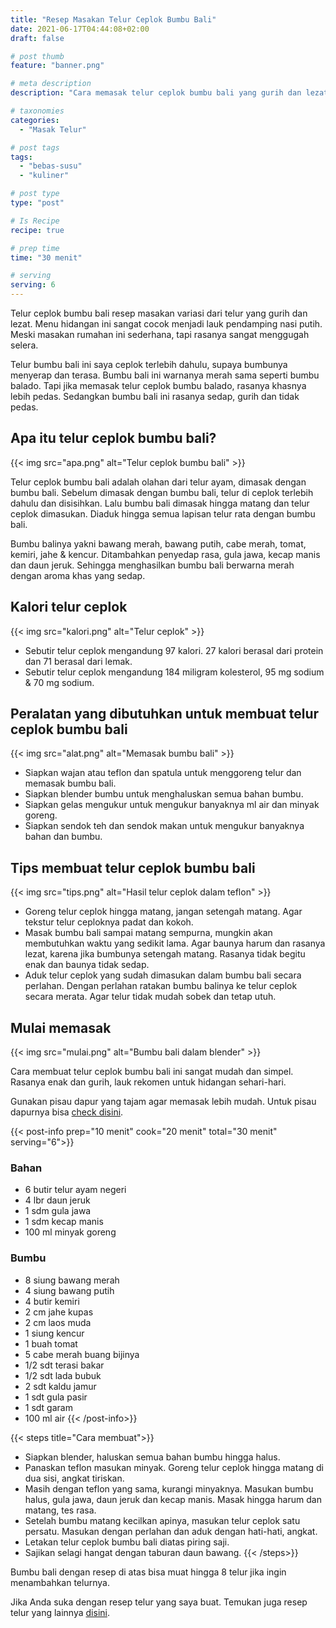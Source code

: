 ```yaml
---
title: "Resep Masakan Telur Ceplok Bumbu Bali"
date: 2021-06-17T04:44:08+02:00
draft: false

# post thumb
feature: "banner.png"

# meta description
description: "Cara memasak telur ceplok bumbu bali yang gurih dan lezat. Masakan rumahan yang simpel dan mudah untuk dipelajari dirumah"

# taxonomies
categories:
  - "Masak Telur"

# post tags
tags:
  - "bebas-susu"
  - "kuliner"

# post type
type: "post"

# Is Recipe
recipe: true

# prep time
time: "30 menit"

# serving
serving: 6
---
```

Telur ceplok bumbu bali resep masakan variasi dari telur yang gurih dan lezat. Menu hidangan ini sangat cocok menjadi lauk pendamping nasi putih. Meski masakan rumahan ini sederhana, tapi rasanya sangat menggugah selera.

Telur bumbu bali ini saya ceplok terlebih dahulu, supaya bumbunya menyerap dan terasa. Bumbu bali ini warnanya merah sama seperti bumbu balado. Tapi jika memasak telur ceplok bumbu balado, rasanya khasnya lebih pedas. Sedangkan bumbu bali ini rasanya sedap, gurih dan tidak pedas.

## Apa itu telur ceplok bumbu bali?

{{< img src="apa.png" alt="Telur ceplok bumbu bali" >}}

Telur ceplok bumbu bali adalah olahan dari telur ayam, dimasak dengan bumbu bali. Sebelum dimasak dengan bumbu bali, telur di ceplok terlebih dahulu dan disisihkan. Lalu bumbu bali dimasak hingga matang dan telur ceplok dimasukan. Diaduk hingga semua lapisan telur rata dengan bumbu bali.

Bumbu balinya yakni bawang merah, bawang putih, cabe merah, tomat, kemiri, jahe & kencur. Ditambahkan penyedap rasa, gula jawa, kecap manis dan daun jeruk. Sehingga menghasilkan bumbu bali berwarna merah dengan aroma khas yang sedap.

## Kalori telur ceplok

{{< img src="kalori.png" alt="Telur ceplok" >}}


-   Sebutir telur ceplok mengandung 97 kalori. 27 kalori berasal dari protein dan 71 berasal dari lemak.
-   Sebutir telur ceplok mengandung 184 miligram kolesterol, 95 mg sodium & 70 mg sodium.

## Peralatan yang dibutuhkan untuk membuat telur ceplok bumbu bali

{{< img src="alat.png" alt="Memasak bumbu bali" >}}

-   Siapkan wajan atau teflon dan spatula untuk menggoreng telur dan memasak bumbu bali.
-   Siapkan blender bumbu untuk menghaluskan semua bahan bumbu.
-   Siapkan gelas mengukur untuk mengukur banyaknya ml air dan minyak goreng.
-   Siapkan sendok teh dan sendok makan untuk mengukur banyaknya bahan dan bumbu.

## Tips membuat telur ceplok bumbu bali

{{< img src="tips.png" alt="Hasil telur ceplok dalam teflon" >}}

-   Goreng telur ceplok hingga matang, jangan setengah matang. Agar tekstur telur ceploknya padat dan kokoh.
-   Masak bumbu bali sampai matang sempurna, mungkin akan membutuhkan waktu yang sedikit lama. Agar baunya harum dan rasanya lezat, karena jika bumbunya setengah matang. Rasanya tidak begitu enak dan baunya tidak sedap.
-   Aduk telur ceplok yang sudah dimasukan dalam bumbu bali secara perlahan. Dengan perlahan ratakan bumbu balinya ke telur ceplok secara merata. Agar telur tidak mudah sobek dan tetap utuh.

## Mulai memasak

{{< img src="mulai.png" alt="Bumbu bali dalam blender" >}}

Cara membuat telur ceplok bumbu bali ini sangat mudah dan simpel. Rasanya enak dan gurih, lauk rekomen untuk hidangan sehari-hari.

Gunakan pisau dapur yang tajam agar memasak lebih mudah. Untuk pisau dapurnya bisa [check disini](https://s.click.aliexpress.com/e/_AeB8hl).

{{< post-info prep="10 menit" cook="20 menit" total="30 menit" serving="6">}}

### Bahan

-   6 butir telur ayam negeri
-   4 lbr daun jeruk
-   1 sdm gula jawa
-   1 sdm kecap manis
-   100 ml minyak goreng

### Bumbu

-   8 siung bawang merah
-   4 siung bawang putih
-   4 butir kemiri
-   2 cm jahe kupas
-   2 cm laos muda
-   1 siung kencur
-   1 buah tomat
-   5 cabe merah buang bijinya
-   1/2 sdt terasi bakar
-   1/2 sdt lada bubuk
-   2 sdt kaldu jamur
-   1 sdt gula pasir
-   1 sdt garam
-   100 ml air
{{< /post-info>}}

{{< steps title="Cara membuat">}}
-   Siapkan blender, haluskan semua bahan bumbu hingga halus.
-   Panaskan teflon masukan minyak. Goreng telur ceplok hingga matang di dua sisi, angkat tiriskan.
-   Masih dengan teflon yang sama, kurangi minyaknya. Masukan bumbu halus, gula jawa, daun jeruk dan kecap manis. Masak hingga harum dan matang, tes rasa.
-   Setelah bumbu matang kecilkan apinya, masukan telur ceplok satu persatu. Masukan dengan perlahan dan aduk dengan hati-hati, angkat.
-   Letakan telur ceplok bumbu bali diatas piring saji.
-   Sajikan selagi hangat dengan taburan daun bawang.
{{< /steps>}}

Bumbu bali dengan resep di atas bisa muat hingga 8 telur jika ingin menambahkan telurnya.

Jika Anda suka dengan resep telur yang saya buat. Temukan juga resep telur yang lainnya [disini](/categories/masak-ayam-dan-bebek/).